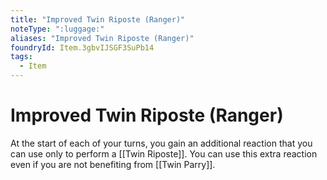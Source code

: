```yaml
---
title: "Improved Twin Riposte (Ranger)"
noteType: ":luggage:"
aliases: "Improved Twin Riposte (Ranger)"
foundryId: Item.3gbvIJSGF3SuPb14
tags:
  - Item
---
```


# Improved Twin Riposte (Ranger)

At the start of each of your turns, you gain an additional reaction that you can use only to perform a [[Twin Riposte]]. You can use this extra reaction even if you are not benefiting from [[Twin Parry]].
